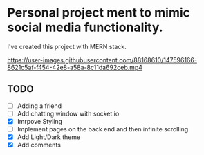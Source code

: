 # Personal project ment to mimic social media functionality.

I've created this project with MERN stack.

https://user-images.githubusercontent.com/88168610/147596166-8621c5af-f454-42e8-a58a-8c11da692ceb.mp4

## TODO

- [ ] Adding a friend
- [ ] Add chatting window with socket.io
- [x] Imrpove Styling
- [ ] Implement pages on the back end and then infinite scrolling
- [x] Add Light/Dark theme
- [x] Add comments
